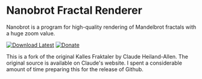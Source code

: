 ﻿# Nanobrot Fractal Renderer

Nanobrot is a program for high-quality rendering of Mandelbrot fractals with a huge zoom value.

[![Download Latest](https://img.shields.io/badge/download-latest-green.svg)](https://github.com/flutomax/nanobrot/releases/)
[![Donate](https://img.shields.io/badge/donate-paypal-blue.svg)](https://paypal.me/flutomax)

This is a fork of the original Kalles Fraktaler by Claude Heiland-Allen.
The original source is available on Claude's website. 
I spent a considerable amount of time preparing this for the release of Github.